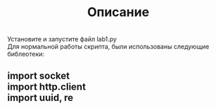 <a> <h1 align="center"> Описание </h1></a>
<br>
Установите и запустите файл lab1.py
<br>
Для нормальной работы скрипта, были использованы следующие библеотеки:
<body>
<h2>
import socket<br>
import http.client<br>
import uuid, re<br>
</h2></body>

